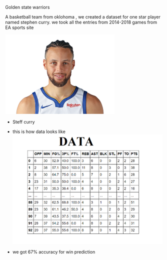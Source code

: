 Golden state warriors

A basketball team from oklohoma , we created a dataset for one star player named stephen curry. we took all the entries from 2014-2018 games from 
EA sports site

![imagew](https://github.com/DASHANANT/Machine-learning-case-studies/blob/main/NBA%20Victory%20Prediction/steff.png)

- Steff curry

- this is how data looks like
![](https://github.com/DASHANANT/Machine-learning-case-studies/blob/main/NBA%20Victory%20Prediction/data.png)

- we got 67% accuracy for win prediction
